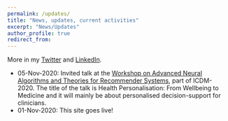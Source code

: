```yaml
---
permalink: /updates/
title: "News, updates, current activities"
excerpt: "News/Updates"
author_profile: true
redirect_from: 
---
```


More in my <a href="https://twitter.com/slavaxx" target=_blank>Twitter</a> and <a href="https://www.linkedin.com/in/shlomoberkovsky/" target=_blank>LinkedIn</a>.


<ul>
  <li> 05-Nov-2020: Invited talk at the <a href="https://datasj.github.io/About/" target=_blank>Workshop on Advanced Neural Algorithms and Theories for Recommender Systems</a>, part of ICDM-2020. The title of the talk is Health Personalisation: From Wellbeing to Medicine and it will mainly be about personalised decision-support for clinicians. </li>
  <li> 01-Nov-2020: This site goes live!</li>
</ul>
